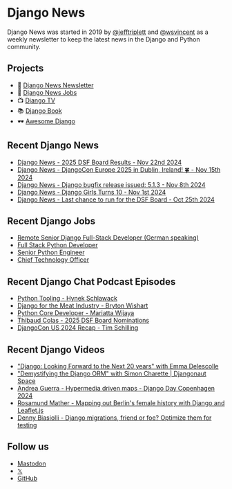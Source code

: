 # Django News

Django News was started in 2019 by [@jefftriplett](https://github.com/jefftriplett) and [@wsvincent](https://github.com/wsvincent) as a weekly newsletter to keep the latest news in the Django and Python community.

## Projects

- :newspaper: [Django News Newsletter](https://django-news.com)
- :briefcase: [Django News Jobs](https://jobs.django-news.com)
- :tv: [Django TV](https://djangotv.com)
- :books: [Django Book](https://djangobook.com)
- :dark_sunglasses: [Awesome Django](https://awesomedjango.org)

## Recent Django News

<!--START_SECTION:news-->
- [Django News - 2025 DSF Board Results - Nov 22nd 2024](https://django-news.com/issues/260)
- [Django News - DjangoCon Europe 2025 in Dublin, Ireland! 🍀 - Nov 15th 2024](https://django-news.com/issues/259)
- [Django News - Django bugfix release issued: 5.1.3 - Nov 8th 2024](https://django-news.com/issues/258)
- [Django News - Django Girls Turns 10 - Nov 1st 2024](https://django-news.com/issues/257)
- [Django News - Last chance to run for the DSF Board - Oct 25th 2024](https://django-news.com/issues/256)
<!--END_SECTION:news-->

## Recent Django Jobs

<!--START_SECTION:jobs-->
- [Remote Senior Django Full-Stack Developer (German speaking)](https://jobs.django-news.com/359/remote-senior-django-full-stack-developer-german-speaking-immometrica/)
- [Full Stack Python Developer](https://jobs.django-news.com/351/full-stack-python-developer-teralumen-solutions-pvt-ltd/)
- [Senior Python Engineer](https://jobs.django-news.com/348/senior-python-engineer-kazang-a-company-part-of-the-lesaka-technologies-group/)
- [Chief Technology Officer](https://jobs.django-news.com/346/chief-technology-officer-torchbox/)
<!--END_SECTION:jobs-->

## Recent Django Chat Podcast Episodes

<!--START_SECTION:episodes-->
- [Python Tooling - Hynek Schlawack](https://djangochat.com)
- [Django for the Meat Industry - Bryton Wishart](https://djangochat.com)
- [Python Core Developer - Mariatta Wijaya](https://djangochat.com)
- [Thibaud Colas - 2025 DSF Board Nominations](https://djangochat.com)
- [DjangoCon US 2024 Recap - Tim Schilling](https://djangochat.com)
<!--END_SECTION:episodes-->

## Recent Django Videos

<!--START_SECTION:videos-->
- ["Django: Looking Forward to the Next 20 years" with Emma Delescolle](http://djangotv.com/videos/djangonaut-space/2024/django-looking-forward-to-the-next-20-years-with-emma-delescolle/)
- ["Demystifying the Django ORM" with Simon Charette | Djangonaut Space](http://djangotv.com/videos/djangonaut-space/2024/demystifying-the-django-orm-with-simon-charette-djangonaut-space/)
- [Andrea Guerra - Hypermedia driven maps - Django Day Copenhagen 2024](http://djangotv.com/videos/django-day-copenhagen/2024/andrea-guerra-hypermedia-driven-maps-django-day-copenhagen-2024/)
- [Rosamund Mather - Mapping out Berlin's female history with Django and Leaflet.js](http://djangotv.com/videos/django-day-copenhagen/2024/rosamund-mather-mapping-out-berlins-female-history-with-django-and-leafletjs/)
- [Denny Biasiolli - Django migrations, friend or foe? Optimize them for testing](http://djangotv.com/videos/django-day-copenhagen/2024/denny-biasiolli-django-migrations-friend-or-foe-optimize-them-for-testing/)
<!--END_SECTION:videos-->

## Follow us

- [Mastodon](https://mastodon.social/@djangonews)
- [𝕏](https://x.com/djangonewsbot)
- [GitHub](https://github.com/django-news)
